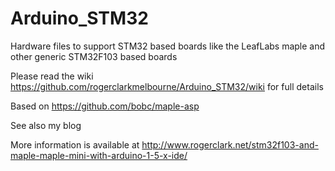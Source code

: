 Arduino_STM32
=============

Hardware files to support STM32 based boards like the LeafLabs maple and other generic STM32F103 based boards

Please read the wiki  https://github.com/rogerclarkmelbourne/Arduino_STM32/wiki for full details

Based on https://github.com/bobc/maple-asp

See also my blog

More information is available at http://www.rogerclark.net/stm32f103-and-maple-maple-mini-with-arduino-1-5-x-ide/
